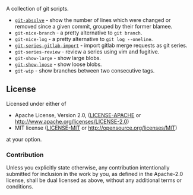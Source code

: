 A collection of git scripts.

* [`git-absolve`](README-git-absolve.md) - show the number of lines which were
  changed or removed since a given commit, grouped by their former blamee.
* `git-nice-branch` - a pretty alternative to `git branch`.
* `git-nice-log` - a pretty alternative to `git log --oneline`.
* [`git-series-gitlab-import`](README-git-series-gitlab-import.md) - import
  gitlab merge requests as git series.
* `git-series-review` - review a series using vim and fugitive.
* `git-show-large` - show large blobs.
* [`git-show-loose`](README-git-show-loose.md) - show loose blobs.
* `git-wip` - show branches between two consecutive tags.

## License

Licensed under either of

 * Apache License, Version 2.0, ([LICENSE-APACHE](LICENSE-APACHE) or
   http://www.apache.org/licenses/LICENSE-2.0)
 * MIT license ([LICENSE-MIT](LICENSE-MIT) or
   http://opensource.org/licenses/MIT)

at your option.

### Contribution

Unless you explicitly state otherwise, any contribution intentionally submitted
for inclusion in the work by you, as defined in the Apache-2.0 license, shall
be dual licensed as above, without any additional terms or conditions.
